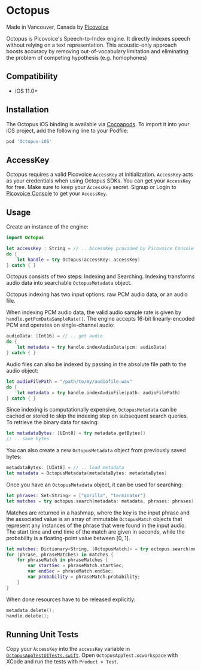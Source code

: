 # Octopus

Made in Vancouver, Canada by [Picovoice](https://picovoice.ai)

Octopus is Picovoice's Speech-to-Index engine. It directly indexes speech without relying on a text representation. This
acoustic-only approach boosts accuracy by removing out-of-vocabulary limitation and eliminating the problem of competing
hypothesis (e.g. homophones)

## Compatibility

- iOS 11.0+

## Installation

The Octopus iOS binding is available via [Cocoapods](https://cocoapods.org/pods/Octopus-iOS). To import it into your iOS project, add the following line to your Podfile: 

```ruby
pod 'Octopus-iOS'
```

## AccessKey

Octopus requires a valid Picovoice `AccessKey` at initialization. `AccessKey` acts as your credentials when using Octopus SDKs.
You can get your `AccessKey` for free. Make sure to keep your `AccessKey` secret.
Signup or Login to [Picovoice Console](https://console.picovoice.ai/) to get your `AccessKey`.

## Usage

Create an instance of the engine:

```swift
import Octopus

let accessKey : String = // .. AccessKey provided by Picovoice Console (https://console.picovoice.ai/)
do {
    let handle = try Octopus(accessKey: accessKey)
} catch { }
```

Octopus consists of two steps: Indexing and Searching.
Indexing transforms audio data into searchable `OctopusMetadata` object. 

Octopus indexing has two input options: raw PCM audio data, or an audio file.

When indexing PCM audio data, the valid audio sample rate is given by `handle.getPcmDataSampleRate()`.
The engine accepts 16-bit linearly-encoded PCM and operates on single-channel audio:

```swift
audioData: [Int16] = // .. get audio
do {
    let metadata = try handle.indexAudioData(pcm: audioData)
} catch { }
```

Audio files can also be indexed by passing in the absolute file path to the audio object:

```swift
let audioFilePath = "/path/to/my/audiofile.wav"
do {
    let metadata = try handle.indexAudioFile(path: audioFilePath)
} catch { }
```

Since indexing is computationally expensive,
`OctopusMetadata` can be cached or stored to skip the indexing step on subsequent search queries.
To retrieve the binary data for saving:
```swift
let metadataBytes: [UInt8] = try metadata.getBytes()
// .. save bytes
```

You can also create a new `OctopusMetadata` object from previously saved bytes:
```swift
metadataBytes: [UInt8] = // .. load metadata
let metadata = OctopusMetadata(metadataBytes: metadataBytes)
```

Once you have an `OctopusMetadata` object, it can be used for searching:

```swift
let phrases: Set<String> = ["gorilla", "terminator"]
let matches = try octopus.search(metadata: metadata, phrases: phrases)
```

Matches are returned in a hashmap, where the key is the input phrase and the associated value is an array
of immutable `OctopusMatch` objects that represent any instances of the phrase that were found in the input audio. 
The start time and end time of the match are given in seconds, while the probability is a floating-point value between [0, 1].

```swift
let matches: Dictionary<String, [OctopusMatch]> = try octopus.search(metadata: metadata, phrases: phrases)
for (phrase, phraseMatches) in matches {
    for phraseMatch in phraseMatches {
        var startSec = phraseMatch.startSec;
        var endSec = phraseMatch.endSec;
        var probability = phraseMatch.probability;
    }
}
```

When done resources have to be released explicitly:

```swift
metadata.delete();
handle.delete();
```

## Running Unit Tests

Copy your `AccessKey` into the `accessKey` variable in [`OctopusAppTestUITests.swift`](OctopusAppTest/OctopusAppTestUITests/OctopusAppTestUITests.swift). Open `OctopusAppTest.xcworkspace` with XCode and run the tests with `Product > Test`.
